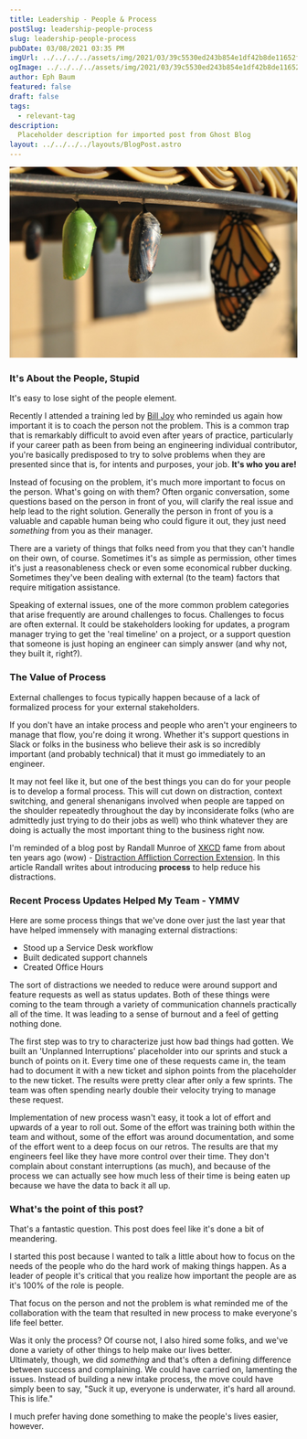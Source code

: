 ```yaml
---
title: Leadership - People & Process
postSlug: leadership-people-process
slug: leadership-people-process
pubDate: 03/08/2021 03:35 PM
imgUrl: ../../../../assets/img/2021/03/39c5530ed243b854e1df42b8de11652f48c502ff.jpeg
ogImage: ../../../../assets/img/2021/03/39c5530ed243b854e1df42b8de11652f48c502ff.jpeg
author: Eph Baum
featured: false
draft: false
tags:
  - relevant-tag
description:
  Placeholder description for imported post from Ghost Blog
layout: ../../../../layouts/BlogPost.astro
---
```


![Featured Image](../../../../assets/img/2021/03/39c5530ed243b854e1df42b8de11652f48c502ff.jpeg)

### It's About the People, Stupid

It's easy to lose sight of the people element.

Recently I attended a training led by [Bill Joy](https://en.wikipedia.org/wiki/Bill_Joy) who reminded us again how important it is to coach the person not the problem. This is a common trap that is remarkably difficult to avoid even after years of practice, particularly if your career path as been from being an engineering individual contributor, you're basically predisposed to try to solve problems when they are presented since that is, for intents and purposes, your job. **It's who you are!**

Instead of focusing on the problem, it's much more important to focus on the person. What's going on with them? Often organic conversation, some questions based on the person in front of you, will clarify the real issue and help lead to the right solution. Generally the person in front of you is a valuable and capable human being who could figure it out, they just need _something_ from you as their manager.

There are a variety of things that folks need from you that they can't handle on their own, of course. Sometimes it's as simple as permission, other times it's just a reasonableness check or even some economical rubber ducking. Sometimes they've been dealing with external (to the team) factors that require mitigation assistance.

Speaking of external issues, one of the more common problem categories that arise frequently are around challenges to focus. Challenges to focus are often external. It could be stakeholders looking for updates, a program manager trying to get the 'real timeline' on a project, or a support question that someone is just hoping an engineer can simply answer (and why not, they built it, right?).

### The Value of Process

External challenges to focus typically happen because of a lack of formalized process for your external stakeholders.

If you don't have an intake process and people who aren't your engineers to manage that flow, you're doing it wrong. Whether it's support questions in Slack or folks in the business who believe their ask is so incredibly important (and probably technical) that it must go immediately to an engineer.

It may not feel like it, but one of the best things you can do for your people is to develop a formal process. This will cut down on distraction, context switching, and general shenanigans involved when people are tapped on the shoulder repeatedly throughout the day by inconsiderate folks (who are admittedly just trying to do their jobs as well) who think whatever they are doing is actually the most important thing to the business right now.

I'm reminded of a blog post by Randall Munroe of [XKCD](https://xkcd.com/) fame from about ten years ago (wow) - [Distraction Affliction Correction Extension](https://blog.xkcd.com/2011/02/18/distraction-affliction-correction-extensio/). In this article Randall writes about introducing **process** to help reduce his distractions.

### Recent Process Updates Helped My Team - YMMV

Here are some process things that we've done over just the last year that have helped immensely with managing external distractions:

*   Stood up a Service Desk workflow
*   Built dedicated support channels
*   Created Office Hours

The sort of distractions we needed to reduce were around support and feature requests as well as status updates. Both of these things were coming to the team through a variety of communication channels practically all of the time. It was leading to a sense of burnout and a feel of getting nothing done.

The first step was to try to characterize just how bad things had gotten. We built an 'Unplanned Interruptions' placeholder into our sprints and stuck a bunch of points on it. Every time one of these requests came in, the team had to document it with a new ticket and siphon points from the placeholder to the new ticket. The results were pretty clear after only a few sprints. The team was often spending nearly double their velocity trying to manage these request.

Implementation of new process wasn't easy, it took a lot of effort and upwards of a year to roll out. Some of the effort was training both within the team and without, some of the effort was around documentation, and some of the effort went to a deep focus on our retros. The results are that my engineers feel like they have more control over their time. They don't complain about constant interruptions (as much), and because of the process we can actually see how much less of their time is being eaten up because we have the data to back it all up.

### What's the point of this post?

That's a fantastic question. This post does feel like it's done a bit of meandering.

I started this post because I wanted to talk a little about how to focus on the needs of the people who do the hard work of making things happen. As a leader of people it's critical that you realize how important the people are as it's 100% of the role is people.

That focus on the person and not the problem is what reminded me of the collaboration with the team that resulted in new process to make everyone's life feel better.

Was it only the process? Of course not, I also hired some folks, and we've done a variety of other things to help make our lives better.  
Ultimately, though, we did _something_ and that's often a defining difference between success and complaining. We could have carried on, lamenting the issues. Instead of building a new intake process, the move could have simply been to say, "Suck it up, everyone is underwater, it's hard all around. This is life."

I much prefer having done something to make the people's lives easier, however.
